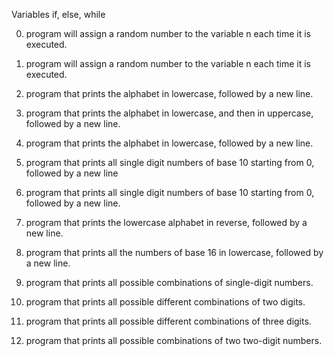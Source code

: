 Variables if, else, while

0. program will assign a random number to the variable n each time it is executed.

1. program will assign a random number to the variable n each time it is executed.

2. program that prints the alphabet in lowercase, followed by a new line.

3. program that prints the alphabet in lowercase, and then in uppercase, followed by a new line.

4. program that prints the alphabet in lowercase, followed by a new line.

5. program that prints all single digit numbers of base 10 starting from 0, followed by a new line

6. program that prints all single digit numbers of base 10 starting from 0, followed by a new line.

7. program that prints the lowercase alphabet in reverse, followed by a new line.

8. program that prints all the numbers of base 16 in lowercase, followed by a new line.

9. program that prints all possible combinations of single-digit numbers.

10. program that prints all possible different combinations of two digits.

11.  program that prints all possible different combinations of three digits.

12. program that prints all possible combinations of two two-digit numbers.
